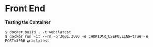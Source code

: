 Front End
=========

#### Testing the Container

```shell
$ docker build . -t web:latest
$ docker run -it --rm -p 3001:3000 -e CHOKIDAR_USEPOLLING=true -e PORT=3000 web:latest
```

